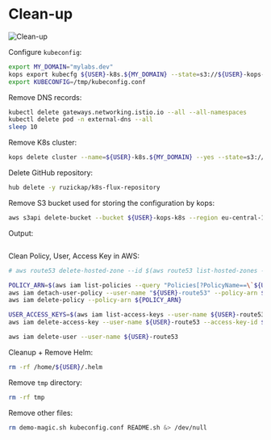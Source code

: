 # Clean-up

![Clean-up](https://raw.githubusercontent.com/aws-samples/eks-workshop/65b766c494a5b4f5420b2912d8373c4957163541/static/images/cleanup.svg?sanitize=true
"Clean-up")

Configure `kubeconfig`:

```bash
export MY_DOMAIN="mylabs.dev"
kops export kubecfg ${USER}-k8s.${MY_DOMAIN} --state=s3://${USER}-kops-k8s --kubeconfig /tmp/kubeconfig.conf
export KUBECONFIG=/tmp/kubeconfig.conf
```

Remove DNS records:

```bash
kubectl delete gateways.networking.istio.io --all --all-namespaces
kubectl delete pod -n external-dns --all
sleep 10
```

Remove K8s cluster:

```bash
kops delete cluster --name=${USER}-k8s.${MY_DOMAIN} --yes --state=s3://${USER}-kops-k8s
```

Delete GitHub repository:

```bash
hub delete -y ruzickap/k8s-flux-repository
```

Remove S3 bucket used for storing the configuration by kops:

```bash
aws s3api delete-bucket --bucket ${USER}-kops-k8s --region eu-central-1
```

Output:

```text
```

Clean Policy, User, Access Key in AWS:

```bash
# aws route53 delete-hosted-zone --id $(aws route53 list-hosted-zones --query "HostedZones[?Name==\`${MY_DOMAIN}.\`].Id" --output text)

POLICY_ARN=$(aws iam list-policies --query "Policies[?PolicyName==\`${USER}-AmazonRoute53Domains-cert-manager\`].{ARN:Arn}" --output text) && \
aws iam detach-user-policy --user-name "${USER}-route53" --policy-arn ${POLICY_ARN} && \
aws iam delete-policy --policy-arn ${POLICY_ARN}

USER_ACCESS_KEYS=$(aws iam list-access-keys --user-name ${USER}-route53 --query "AccessKeyMetadata[].AccessKeyId" --output text) && \
aws iam delete-access-key --user-name ${USER}-route53 --access-key-id ${USER_ACCESS_KEYS}

aws iam delete-user --user-name ${USER}-route53
```

Cleanup + Remove Helm:

```bash
rm -rf /home/${USER}/.helm
```

Remove `tmp` directory:

```bash
rm -rf tmp
```

Remove other files:

```bash
rm demo-magic.sh kubeconfig.conf README.sh &> /dev/null
```
